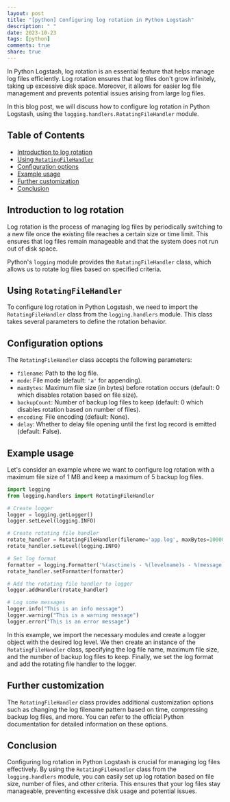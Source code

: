 ```yaml
---
layout: post
title: "[python] Configuring log rotation in Python Logstash"
description: " "
date: 2023-10-23
tags: [python]
comments: true
share: true
---
```


In Python Logstash, log rotation is an essential feature that helps manage log files efficiently. Log rotation ensures that log files don't grow infinitely, taking up excessive disk space. Moreover, it allows for easier log file management and prevents potential issues arising from large log files.

In this blog post, we will discuss how to configure log rotation in Python Logstash, using the `logging.handlers.RotatingFileHandler` module.

## Table of Contents

- [Introduction to log rotation](#introduction-to-log-rotation)
- [Using `RotatingFileHandler`](#using-rotatingfilehandler)
- [Configuration options](#configuration-options)
- [Example usage](#example-usage)
- [Further customization](#further-customization)
- [Conclusion](#conclusion)

## Introduction to log rotation

Log rotation is the process of managing log files by periodically switching to a new file once the existing file reaches a certain size or time limit. This ensures that log files remain manageable and that the system does not run out of disk space.

Python's `logging` module provides the `RotatingFileHandler` class, which allows us to rotate log files based on specified criteria.

## Using `RotatingFileHandler`

To configure log rotation in Python Logstash, we need to import the `RotatingFileHandler` class from the `logging.handlers` module. This class takes several parameters to define the rotation behavior.

## Configuration options

The `RotatingFileHandler` class accepts the following parameters:

- `filename`: Path to the log file.
- `mode`: File mode (default: `'a'` for appending).
- `maxBytes`: Maximum file size (in bytes) before rotation occurs (default: 0 which disables rotation based on file size).
- `backupCount`: Number of backup log files to keep (default: 0 which disables rotation based on number of files).
- `encoding`: File encoding (default: None).
- `delay`: Whether to delay file opening until the first log record is emitted (default: False).

## Example usage

Let's consider an example where we want to configure log rotation with a maximum file size of 1 MB and keep a maximum of 5 backup log files.

```python
import logging
from logging.handlers import RotatingFileHandler

# Create logger
logger = logging.getLogger()
logger.setLevel(logging.INFO)

# Create rotating file handler
rotate_handler = RotatingFileHandler(filename='app.log', maxBytes=1000000, backupCount=5)
rotate_handler.setLevel(logging.INFO)

# Set log format
formatter = logging.Formatter('%(asctime)s - %(levelname)s - %(message)s')
rotate_handler.setFormatter(formatter)

# Add the rotating file handler to logger
logger.addHandler(rotate_handler)

# Log some messages
logger.info("This is an info message")
logger.warning("This is a warning message")
logger.error("This is an error message")
```

In this example, we import the necessary modules and create a logger object with the desired log level. We then create an instance of the `RotatingFileHandler` class, specifying the log file name, maximum file size, and the number of backup log files to keep. Finally, we set the log format and add the rotating file handler to the logger.

## Further customization

The `RotatingFileHandler` class provides additional customization options such as changing the log filename pattern based on time, compressing backup log files, and more. You can refer to the official Python documentation for detailed information on these options.

## Conclusion

Configuring log rotation in Python Logstash is crucial for managing log files effectively. By using the `RotatingFileHandler` class from the `logging.handlers` module, you can easily set up log rotation based on file size, number of files, and other criteria. This ensures that your log files stay manageable, preventing excessive disk usage and potential issues.